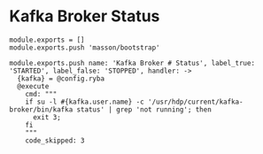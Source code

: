 
# Kafka Broker Status

    module.exports = []
    module.exports.push 'masson/bootstrap'

    module.exports.push name: 'Kafka Broker # Status', label_true: 'STARTED', label_false: 'STOPPED', handler: ->
      {kafka} = @config.ryba
      @execute
        cmd: """
        if su -l #{kafka.user.name} -c '/usr/hdp/current/kafka-broker/bin/kafka status' | grep 'not running'; then
          exit 3;
        fi
        """
        code_skipped: 3
